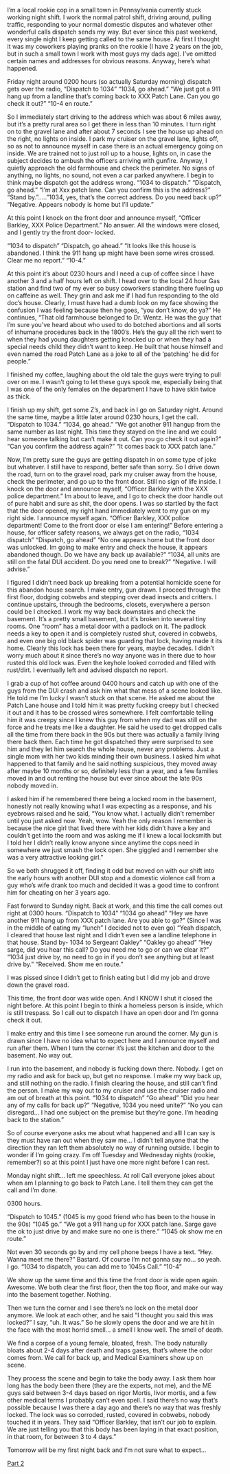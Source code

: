 I’m a local rookie cop in a small town in Pennsylvania currently stuck working night shift. I work the normal patrol shift, driving around, pulling traffic, responding to your normal domestic disputes and whatever other wonderful calls dispatch sends my way. But ever since this past weekend, every single night I keep getting called to the same house.  At first I thought it was my coworkers playing pranks on the rookie (I have 2 years on the job, but in such a small town I work with most guys my dads age). I’ve omitted certain names and addresses for obvious reasons. Anyway, here’s what happened.

Friday night around 0200 hours (so actually Saturday morning) dispatch gets over the radio, “Dispatch to 1034” 
“1034, go ahead.”
“We just got a 911 hang up from a landline that’s coming back to XXX Patch Lane.  Can you go check it out?” 
“10-4 en route.”

So I immediately start driving to the address which was about 6 miles away, but it’s a pretty rural area so I get there in less than 10 minutes. I turn right on to the gravel lane and after about 7 seconds I see the house up ahead on the right, no lights on inside.  I park my cruiser on the gravel lane, lights off, so as not to announce myself in case there is an actual emergency going on inside. We are trained not to just roll up to a house, lights on, in case the subject decides to ambush the officers arriving with gunfire.  Anyway, I quietly approach the old farmhouse and check the perimeter.  No signs of anything, no lights, no sound, not even a car parked anywhere.  I begin to think maybe dispatch got the address wrong.
“1034 to dispatch.”
“Dispatch, go ahead.”
“I’m at Xxx patch lane. Can you confirm this is the address?”
“Stand by.”.....”1034, yes, that’s the correct address. Do you need back up?”
“Negative. Appears nobody is home but I’ll update.”

At this point I knock on the front door and announce myself, “Officer Barkley, XXX Police Department.”
No answer.
All the windows were closed, and I gently try the front door- locked. 

“1034 to dispatch”
“Dispatch, go ahead.”
“It looks like this house is abandoned.  I think the 911 hang up might have been some wires crossed. Clear me no report.”
“10-4.”

At this point it’s about 0230 hours and I need a cup of coffee since I have another 3 and a half hours left on shift. I head over to the local 24 hour Gas station and find two of my ever so busy coworkers standing there fueling up on caffeine as well.  They grin and ask me if I had fun responding to the old doc’s house.  Clearly, I must have had a dumb look on my face showing the confusion I was feeling because then he goes, “you don’t know, do ya?”
He continues, “That old farmhouse belonged to Dr. Wentz. He was the guy that I’m sure you’ve heard about who used to do botched abortions and all sorts of inhumane procedures back in the 1800’s.  He’s the guy all the rich went to when they had young daughters getting knocked up or when they had a special needs child they didn’t want to keep.  He built that house himself and even named the road Patch Lane as a joke to all of the ‘patching’ he did for people.”

I finished my coffee, laughing about the old tale the guys were trying to pull over on me. I wasn’t going to let these guys spook me, especially being that I was one of the only females on the department I have to have skin twice as thick.

I finish up my shift, get some Z’s, and back in I go on Saturday night.  Around the same time, maybe a little later around 0230 hours, I get the call.
“Dispatch to 1034.”
“1034, go ahead.”
“We got another 911 hangup from the same number as last night. This time they stayed on the line and we could hear someone talking but can’t make it out. Can you go check it out again?”
“Can you confirm the address again?”
“It comes back to XXX patch lane.”

Now, I’m pretty sure the guys are getting dispatch in on some type of joke but whatever.  I still have to respond, better safe than sorry. So I drive down the road, turn on to the gravel road, park my cruiser away from the house, check the perimeter, and go up to the front door.  Still no sign of life inside. I knock on the door and announce myself, “Officer Barkley with the XXX police department.” Im about to leave, and I go to check the door handle out of pure habit and sure as shit, the door opens. I was so startled by the fact that the door opened, my right hand immediately went to my gun on my right side.  I announce myself again. “Officer Barkley, XXX police department! Come to the front door or else I am entering!” Before entering a house, for officer safety reasons, we always get on the radio,
“1034 dispatch”
“Dispatch, go ahead”
“No one appears home but the front door was unlocked. Im going to make entry and check the house, it appears abandoned though. Do we have any back up available?”
“1034, all units are still on the fatal DUI accident. Do you need one to break?”
“Negative. I will advise.”

I figured I didn’t need back up breaking from a potential homicide scene for this abandon house search.  I make entry, gun drawn. I proceed through the first floor, dodging cobwebs and stepping over dead insects and critters. I continue upstairs, through the bedrooms, closets, everywhere a person could be I checked.  I work my way back downstairs and check the basement. It’s a pretty small basement, but it’s broken into several tiny rooms. One “room” has a metal door with a padlock on it.  The padlock needs a key to open it and is completely rusted shut, covered in cobwebs, and even one big old black spider was guarding that lock, having made it its home. Clearly this lock has been there for years, maybe decades. I didn’t worry much about it since there’s no way anyone was in there due to how rusted this old lock was. Even the keyhole looked corroded and filled with rust/dirt. I eventually left and advised dispatch no report.

I grab a cup of hot coffee around 0400 hours and catch up with one of the guys from the DUI crash and ask him what that mess of a scene looked like.  He told me I’m lucky I wasn’t stuck on that scene. He asked me about the Patch Lane house and I told him it was pretty fucking creepy but I checked it out and it has to be crossed wires somewhere.  I felt comfortable telling him it was creepy since I knew this guy from when my dad was still on the force and he treats me like a daughter. He said he used to get dropped calls all the time from there back in the 90s but there was actually a family living there back then.  Each time he got dispatched they were surprised to see him and they let him search the whole house, never any problems.  Just a single mom with her two kids minding their own business. I asked him what happened to that family and he said nothing suspicious, they moved away after maybe 10 months or so, definitely less than a year, and a few families moved in and out renting the house but ever since about the late 90s nobody moved in.

I asked him if he remembered there being a locked room in the basement, honestly not really knowing what I was expecting as a response, and his eyebrows raised and he said, “You know what. I actually didn’t remember until you just asked now. Yeah, wow. Yeah the only reason I remember is because the nice girl that lived there with her kids didn’t have a key and couldn’t get into the room and was asking me if I knew a local locksmith but I told her I didn’t really know anyone since anytime the cops need in somewhere we just smash the lock open. She giggled and I remember she was a very attractive looking girl.”

So we both shrugged it off, finding it odd but moved on with our shift into the early hours with another DUI stop and a domestic violence call from a guy who’s wife drank too much and decided it was a good time to confront him for cheating on her 3 years ago. 

Fast forward to Sunday night. Back at work, and this time the call comes out right at 0300 hours.
“Dispatch to 1034”
“1034 go ahead”
“Hey we have another 911 hang up from XXX patch lane.  Are you able to go?”
(Since I was in the middle of eating my “lunch” I decided not to even go)
“Yeah dispatch, I cleared that house last night and I didn’t even see a landline telephone in that house. Stand by- 1034 to Sergeant Oakley”
“Oakley go ahead”
“Hey sarge, did you hear this call? Do you need me to go or can we clear it?”
“1034 just drive by, no need to go in if you don’t see anything but at least drive by.”
“Received. Show me en route.”

I was pissed since I didn’t get to finish eating but I did my job and drove down the gravel road. 

This time, the front door was wide open.  And I KNOW I shut it closed the night before. At this point I begin to think a homeless person is inside, which is still trespass.  So I  call out to dispatch I have an open door and I’m gonna check it out.

I make entry and this time I see someone run around the corner.  My gun is drawn since I have no idea what to expect here and I announce myself and run after them.  When I turn the corner it’s just the kitchen and door to the basement. No way out.


I run into the basement, and nobody is fucking down there. Nobody.  I get on my radio and ask for back up, but get no response. I make my way back up, and still nothing on the radio.  I finish clearing the house, and still can’t find the person. I make my way out to my cruiser and use the cruiser radio and am out of breath at this point.
“1034 to dispatch”
“Go ahead”
“Did you hear any of my calls for back up?”
“Negative, 1034 you need unite?”
“No you can disregard... I had one subject on the premise but they’re gone. I’m heading back to the station.”

So of course everyone asks me about what happened and alll I can say is they must have ran out when they saw me... I didn’t tell anyone that the direction they ran left them absolutely no way of running outside.  I begin to wonder if I’m going crazy.  I’m off Tuesday and Wednesday nights (rookie, remember?) so at this point I just have one more night before I can rest.

Monday night shift... left me speechless.  At roll Call everyone jokes about when am I planning to go back to Patch Lane. I tell them they can get the call and I’m done. 

0300 hours.

“Dispatch to 1045.” 
(1045 is my good friend who has been to the house in the 90s)
“1045 go.”
“We got a 911 hang up for XXX patch lane. Sarge gave the ok to just drive by and make sure no one is there.”
“1045 ok show me en route.”

Not even 30 seconds go by and my cell phone beeps I have a text. “Hey. Wanna meet me there?” Bastard.  Of course I’m not gonna say no... so yeah. I go. 
“1034 to dispatch, you can add me to 1045s Call.”
“10-4”

We show up the same time and this time the front door is wide open again. Awesome. We both clear the first floor, then the top floor, and make our way into the basement together.  Nothing. 

Then we turn the corner and I see there’s no lock on the metal door anymore. We look at each other, and he said “I thought you said this was locked?” I say, “uh. It was.”  So he slowly opens the door and we are hit in the face with the most horrid smell... a smell I know well. The smell of death.

We find a corpse of a young female, bloated, fresh. The body naturally bloats about 2-4 days after death and traps gases, that’s where the odor comes from.  We call for back up, and Medical Examiners show up on scene.  

They process the scene and begin to take the body away.  I ask them how long has the body been there (they are the experts, not me), and the ME guys said between 3-4 days based on rigor Mortis, livor mortis, and a few other medical terms I probably can’t even spell. I said there’s no way that’s possible because I was there a day ago and there’s no way that was freshly locked. The lock was so corroded, rusted, covered in cobwebs, nobody touched it in years. They said “Officer Barkley, that isn’t our job to explain.  We are just telling you that this body has been laying in that exact position, in that room, for between 3 to 4 days.”

Tomorrow will be my first night back and I’m not sure what to expect...

[Part 2](https://www.reddit.com/r/nosleep/comments/962hje/im_a_cop_and_i_keep_getting_called_to_the_same/?st=JKWL0SWF&sh=5d1c26a2) 